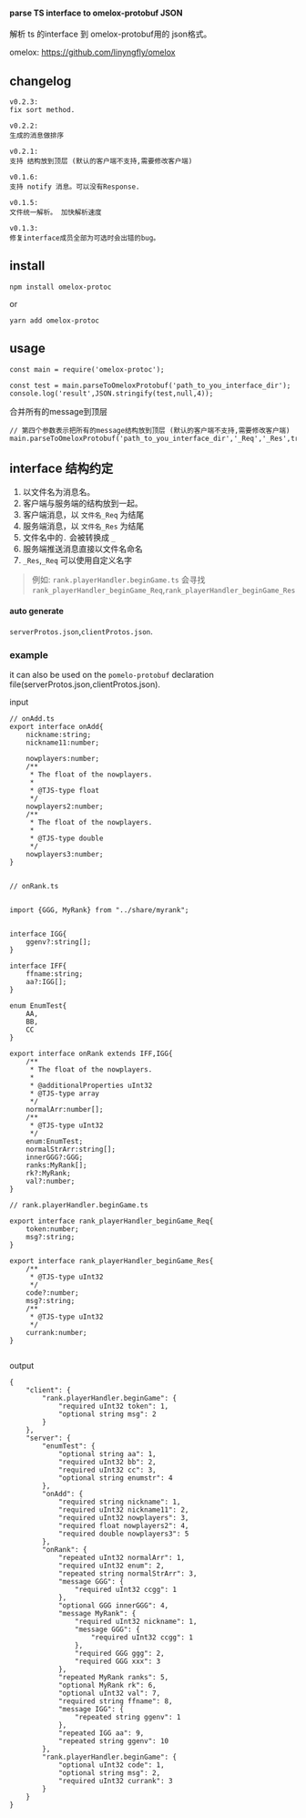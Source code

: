 
####  parse TS interface to omelox-protobuf JSON 
解析  ts 的interface 到 omelox-protobuf用的 json格式。



omelox: https://github.com/linyngfly/omelox

## changelog
```
v0.2.3:
fix sort method.

v0.2.2: 
生成的消息做排序

v0.2.1:
支持 结构放到顶层 (默认的客户端不支持,需要修改客户端)

v0.1.6:
支持 notify 消息。可以没有Response.

v0.1.5:
文件统一解析。 加快解析速度

v0.1.3:
修复interface成员全部为可选时会出错的bug。

```
## install

`npm install omelox-protoc`

or

`yarn add omelox-protoc`


## usage

```
const main = require('omelox-protoc');

const test = main.parseToOmeloxProtobuf('path_to_you_interface_dir');
console.log('result',JSON.stringify(test,null,4));
```

合并所有的message到顶层

```
// 第四个参数表示把所有的message结构放到顶层 (默认的客户端不支持,需要修改客户端)
main.parseToOmeloxProtobuf('path_to_you_interface_dir','_Req','_Res',true);
```


## interface 结构约定
1. 以文件名为消息名。
1. 客户端与服务端的结构放到一起。
1. 客户端消息，以 `文件名_Req` 为结尾
1. 服务端消息，以 `文件名_Res` 为结尾
1. 文件名中的`.` 会被转换成 `_`
1. 服务端推送消息直接以文件名命名
1.  `_Res`,`_Req` 可以使用自定义名字

> 例如: `rank.playerHandler.beginGame.ts`
> 会寻找 `rank_playerHandler_beginGame_Req`,`rank_playerHandler_beginGame_Res` 
 


#### auto generate 
`serverProtos.json`,`clientProtos.json`.

### example

it can also be used on the `pomelo-protobuf` declaration file(serverProtos.json,clientProtos.json).

input
```
// onAdd.ts
export interface onAdd{
    nickname:string;
    nickname11:number;

    nowplayers:number;
    /**
     * The float of the nowplayers.
     *
     * @TJS-type float
     */
    nowplayers2:number;
    /**
     * The float of the nowplayers.
     *
     * @TJS-type double
     */
    nowplayers3:number;
}


// onRank.ts


import {GGG, MyRank} from "../share/myrank";


interface IGG{
    ggenv?:string[];
}

interface IFF{
    ffname:string;
    aa?:IGG[];
}

enum EnumTest{
    AA,
    BB,
    CC
}

export interface onRank extends IFF,IGG{
    /**
     * The float of the nowplayers.
     *
     * @additionalProperties uInt32
     * @TJS-type array
     */
    normalArr:number[];
    /**
     * @TJS-type uInt32
     */
    enum:EnumTest;
    normalStrArr:string[];
    innerGGG?:GGG;
    ranks:MyRank[];
    rk?:MyRank;
    val?:number;
}

// rank.playerHandler.beginGame.ts

export interface rank_playerHandler_beginGame_Req{
    token:number;
    msg?:string;
}

export interface rank_playerHandler_beginGame_Res{
    /**
     * @TJS-type uInt32
     */
    code?:number;
    msg?:string;
    /**
     * @TJS-type uInt32
     */
    currank:number;
}


```



output

```
{
    "client": {
        "rank.playerHandler.beginGame": {
            "required uInt32 token": 1,
            "optional string msg": 2
        }
    },
    "server": {
        "enumTest": {
            "optional string aa": 1,
            "required uInt32 bb": 2,
            "required uInt32 cc": 3,
            "optional string enumstr": 4
        },
        "onAdd": {
            "required string nickname": 1,
            "required uInt32 nickname11": 2,
            "required uInt32 nowplayers": 3,
            "required float nowplayers2": 4,
            "required double nowplayers3": 5
        },
        "onRank": {
            "repeated uInt32 normalArr": 1,
            "required uInt32 enum": 2,
            "repeated string normalStrArr": 3,
            "message GGG": {
                "required uInt32 ccgg": 1
            },
            "optional GGG innerGGG": 4,
            "message MyRank": {
                "required uInt32 nickname": 1,
                "message GGG": {
                    "required uInt32 ccgg": 1
                },
                "required GGG ggg": 2,
                "required GGG xxx": 3
            },
            "repeated MyRank ranks": 5,
            "optional MyRank rk": 6,
            "optional uInt32 val": 7,
            "required string ffname": 8,
            "message IGG": {
                "repeated string ggenv": 1
            },
            "repeated IGG aa": 9,
            "repeated string ggenv": 10
        },
        "rank.playerHandler.beginGame": {
            "optional uInt32 code": 1,
            "optional string msg": 2,
            "required uInt32 currank": 3
        }
    }
}
```

